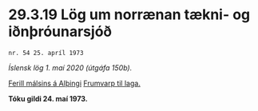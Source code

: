 # 29.3.19 Lög um norrænan tækni- og iðnþróunarsjóð

`nr. 54 25. apríl 1973`

_Íslensk lög 1. maí 2020 (útgáfa 150b)._

[Ferill málsins á Alþingi](https://www.althingi.is/thingstorf/thingmalalistar-eftir-thingum/ferill/?ltg=93&mnr=217)
[Frumvarp til laga.](https://www.althingi.is/altext/93/s/pdf/0463.pdf)

**Tóku gildi 24. maí 1973.**

